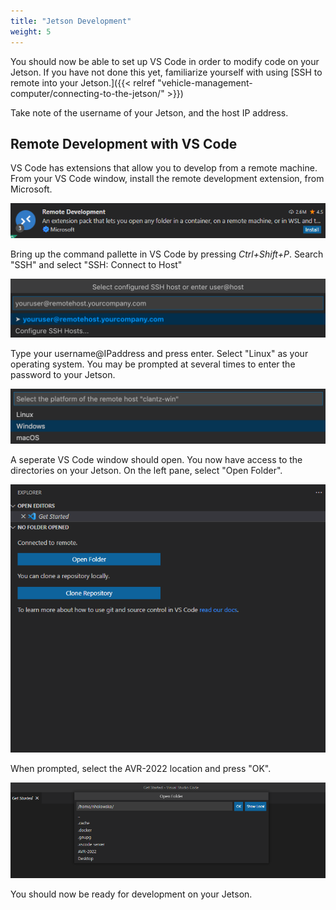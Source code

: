 ```yaml
---
title: "Jetson Development"
weight: 5
---
```


You should now be able to set up VS Code in order to modify code on your Jetson. If you have not done this yet, familiarize yourself with using [SSH to remote into your Jetson.]({{< relref "vehicle-management-computer/connecting-to-the-jetson/" >}})

Take note of the username of your Jetson, and the host IP address.


## Remote Development with VS Code

VS Code has extensions that allow you to develop from a remote machine. From your VS Code window, install the remote development extension, from Microsoft.

![Remote Development Extension](Pic1.png)


Bring up the command pallette in VS Code by pressing *Ctrl+Shift+P*. Search "SSH" and select "SSH: Connect to Host"

![SSH Connect To Host](Pic2.png)

Type your username@IPaddress and press enter. Select "Linux" as your operating system. You may be prompted at several times to enter the password to your Jetson.

![Operating System Selection](Pic3.png)

A seperate VS Code window should open. You now have access to the directories on your Jetson. On the left pane, select "Open Folder". 

![List of directories on the Jetson](Pic4.png)

When prompted, select the AVR-2022 location and press "OK".

![](Pic5.png)

You should now be ready for development on your Jetson.